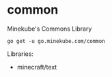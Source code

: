 # common

Minekube's Commons Library

`go get -u go.minekube.com/common`

Libraries:
- minecraft/text